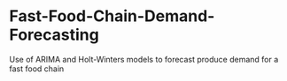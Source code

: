 # Fast-Food-Chain-Demand-Forecasting
Use of ARIMA and Holt-Winters models to forecast produce demand for a fast food chain
